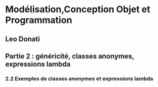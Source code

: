 # Modélisation,Conception Objet et Programmation

## Leo Donati

## Partie 2 : généricité, classes anonymes, expressions lambda

### 2.2 Exemples de classes anonymes et expressions lambda
